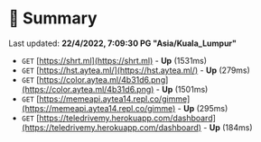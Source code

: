 # 📖 Summary
Last updated: **22/4/2022, 7:09:30 PG "Asia/Kuala_Lumpur"**

- `GET` [https://shrt.ml](https://shrt.ml) - **Up** (1531ms)
- `GET` [https://hst.aytea.ml/](https://hst.aytea.ml/) - **Up** (279ms)
- `GET` [https://color.aytea.ml/4b31d6.png](https://color.aytea.ml/4b31d6.png) - **Up** (1501ms)
- `GET` [https://memeapi.aytea14.repl.co/gimme](https://memeapi.aytea14.repl.co/gimme) - **Up** (295ms)
- `GET` [https://teledrivemy.herokuapp.com/dashboard](https://teledrivemy.herokuapp.com/dashboard) - **Up** (184ms)

